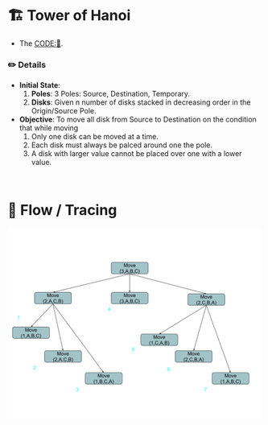 # 🏗️ Tower of Hanoi
- The [CODE:📑](../../Miscellaneous/Tower_of_Hanoi.c).

### ✏️ Details
- **Initial State**: 
    1. **Poles**: 3 Poles: Source, Destination, Temporary.
    2. **Disks**: Given n number of disks stacked in decreasing order in the Origin/Source Pole.
- **Objective**: To move all disk from Source to Destination on the condition that while moving
    1. Only one disk can be moved at a time.
    2. Each disk must always be palced around one the pole.
    3. A disk with larger value cannot be placed over one with a lower value.

&nbsp;
# 🌊 Flow / Tracing
<img src="../Resources/TowerOfHanoi.svg" width="600px">